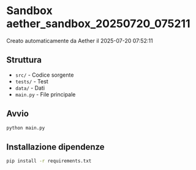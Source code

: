 # Sandbox aether_sandbox_20250720_075211

Creato automaticamente da Aether il 2025-07-20 07:52:11

## Struttura
- `src/` - Codice sorgente
- `tests/` - Test
- `data/` - Dati
- `main.py` - File principale

## Avvio
```bash
python main.py
```

## Installazione dipendenze
```bash
pip install -r requirements.txt
```
